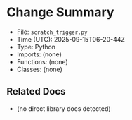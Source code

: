 # Change Summary
- File: `scratch_trigger.py`
- Time (UTC): 2025-09-15T06-20-44Z
- Type: Python
- Imports: (none)
- Functions: (none)
- Classes: (none)

## Related Docs
- (no direct library docs detected)
